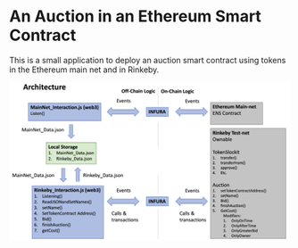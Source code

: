 # An Auction in an Ethereum Smart Contract

This is a small application to deploy an auction smart contract using tokens in the Ethereum main net and in Rinkeby.


![Architecture](Architecture.png)
